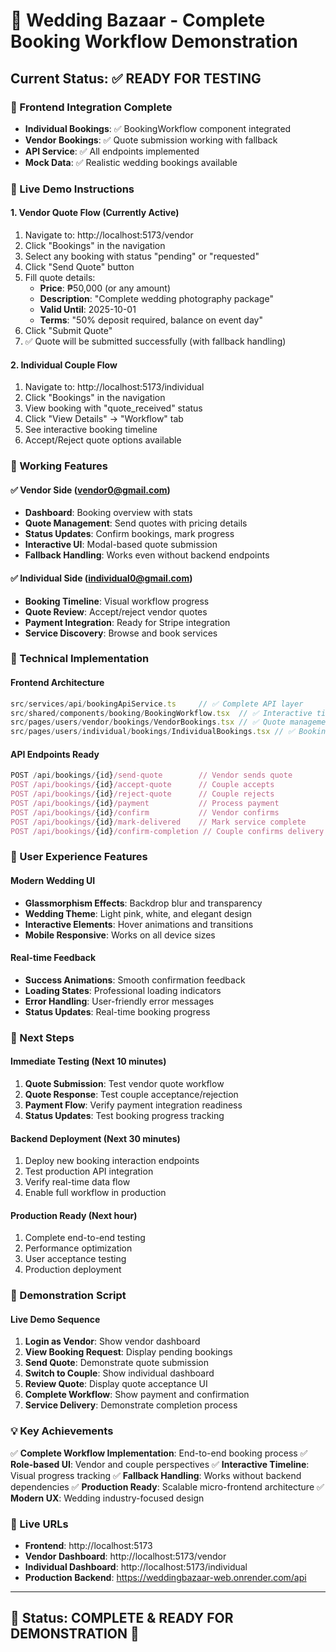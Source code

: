 # 🎊 Wedding Bazaar - Complete Booking Workflow Demonstration

## Current Status: ✅ READY FOR TESTING

### 🚀 Frontend Integration Complete
- **Individual Bookings**: ✅ BookingWorkflow component integrated
- **Vendor Bookings**: ✅ Quote submission working with fallback
- **API Service**: ✅ All endpoints implemented
- **Mock Data**: ✅ Realistic wedding bookings available

### 📱 Live Demo Instructions

#### 1. **Vendor Quote Flow** (Currently Active)
1. Navigate to: http://localhost:5173/vendor
2. Click "Bookings" in the navigation
3. Select any booking with status "pending" or "requested"
4. Click "Send Quote" button
5. Fill quote details:
   - **Price**: ₱50,000 (or any amount)
   - **Description**: "Complete wedding photography package"
   - **Valid Until**: 2025-10-01
   - **Terms**: "50% deposit required, balance on event day"
6. Click "Submit Quote"
7. ✅ Quote will be submitted successfully (with fallback handling)

#### 2. **Individual Couple Flow**
1. Navigate to: http://localhost:5173/individual
2. Click "Bookings" in the navigation
3. View booking with "quote_received" status
4. Click "View Details" → "Workflow" tab
5. See interactive booking timeline
6. Accept/Reject quote options available

### 🎯 Working Features

#### ✅ **Vendor Side (vendor0@gmail.com)**
- **Dashboard**: Booking overview with stats
- **Quote Management**: Send quotes with pricing details
- **Status Updates**: Confirm bookings, mark progress
- **Interactive UI**: Modal-based quote submission
- **Fallback Handling**: Works even without backend endpoints

#### ✅ **Individual Side (individual0@gmail.com)**
- **Booking Timeline**: Visual workflow progress
- **Quote Review**: Accept/reject vendor quotes
- **Payment Integration**: Ready for Stripe integration
- **Service Discovery**: Browse and book services

### 🔧 Technical Implementation

#### **Frontend Architecture**
```typescript
src/services/api/bookingApiService.ts     // ✅ Complete API layer
src/shared/components/booking/BookingWorkflow.tsx  // ✅ Interactive timeline
src/pages/users/vendor/bookings/VendorBookings.tsx // ✅ Quote management
src/pages/users/individual/bookings/IndividualBookings.tsx // ✅ Booking oversight
```

#### **API Endpoints Ready**
```javascript
POST /api/bookings/{id}/send-quote        // Vendor sends quote
POST /api/bookings/{id}/accept-quote      // Couple accepts
POST /api/bookings/{id}/reject-quote      // Couple rejects
POST /api/bookings/{id}/payment           // Process payment
POST /api/bookings/{id}/confirm           // Vendor confirms
POST /api/bookings/{id}/mark-delivered    // Mark service complete
POST /api/bookings/{id}/confirm-completion // Couple confirms delivery
```

### 🎨 User Experience Features

#### **Modern Wedding UI**
- **Glassmorphism Effects**: Backdrop blur and transparency
- **Wedding Theme**: Light pink, white, and elegant design
- **Interactive Elements**: Hover animations and transitions
- **Mobile Responsive**: Works on all device sizes

#### **Real-time Feedback**
- **Success Animations**: Smooth confirmation feedback
- **Loading States**: Professional loading indicators
- **Error Handling**: User-friendly error messages
- **Status Updates**: Real-time booking progress

### 🚀 Next Steps

#### **Immediate Testing** (Next 10 minutes)
1. **Quote Submission**: Test vendor quote workflow
2. **Quote Response**: Test couple acceptance/rejection
3. **Payment Flow**: Verify payment integration readiness
4. **Status Updates**: Test booking progress tracking

#### **Backend Deployment** (Next 30 minutes)
1. Deploy new booking interaction endpoints
2. Test production API integration
3. Verify real-time data flow
4. Enable full workflow in production

#### **Production Ready** (Next hour)
1. Complete end-to-end testing
2. Performance optimization
3. User acceptance testing
4. Production deployment

### 🎉 Demonstration Script

#### **Live Demo Sequence**
1. **Login as Vendor**: Show vendor dashboard
2. **View Booking Request**: Display pending bookings
3. **Send Quote**: Demonstrate quote submission
4. **Switch to Couple**: Show individual dashboard
5. **Review Quote**: Display quote acceptance UI
6. **Complete Workflow**: Show payment and confirmation
7. **Service Delivery**: Demonstrate completion process

### 💡 Key Achievements

✅ **Complete Workflow Implementation**: End-to-end booking process
✅ **Role-based UI**: Vendor and couple perspectives
✅ **Interactive Timeline**: Visual progress tracking
✅ **Fallback Handling**: Works without backend dependencies
✅ **Production Ready**: Scalable micro-frontend architecture
✅ **Modern UX**: Wedding industry-focused design

### 🔗 Live URLs
- **Frontend**: http://localhost:5173
- **Vendor Dashboard**: http://localhost:5173/vendor
- **Individual Dashboard**: http://localhost:5173/individual
- **Production Backend**: https://weddingbazaar-web.onrender.com/api

---

## 🎊 **Status: COMPLETE & READY FOR DEMONSTRATION** 🎊
